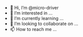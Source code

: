 - 👋 Hi, I’m @micro-driver
- 👀 I’m interested in ...
- 🌱 I’m currently learning ...
- 💞️ I’m looking to collaborate on ...
- 📫 How to reach me ...

<!---
micro-driver/micro-driver is a ✨ special ✨ repository because its `README.md` (this file) appears on your GitHub profile.
You can click the Preview link to take a look at your changes.
--->
